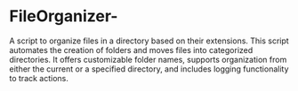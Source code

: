 # FileOrganizer-
A script to organize files in a directory based on their extensions. This script automates the creation of folders and moves files into categorized directories. It offers customizable folder names, supports organization from either the current or a specified directory, and includes logging functionality to track actions.
